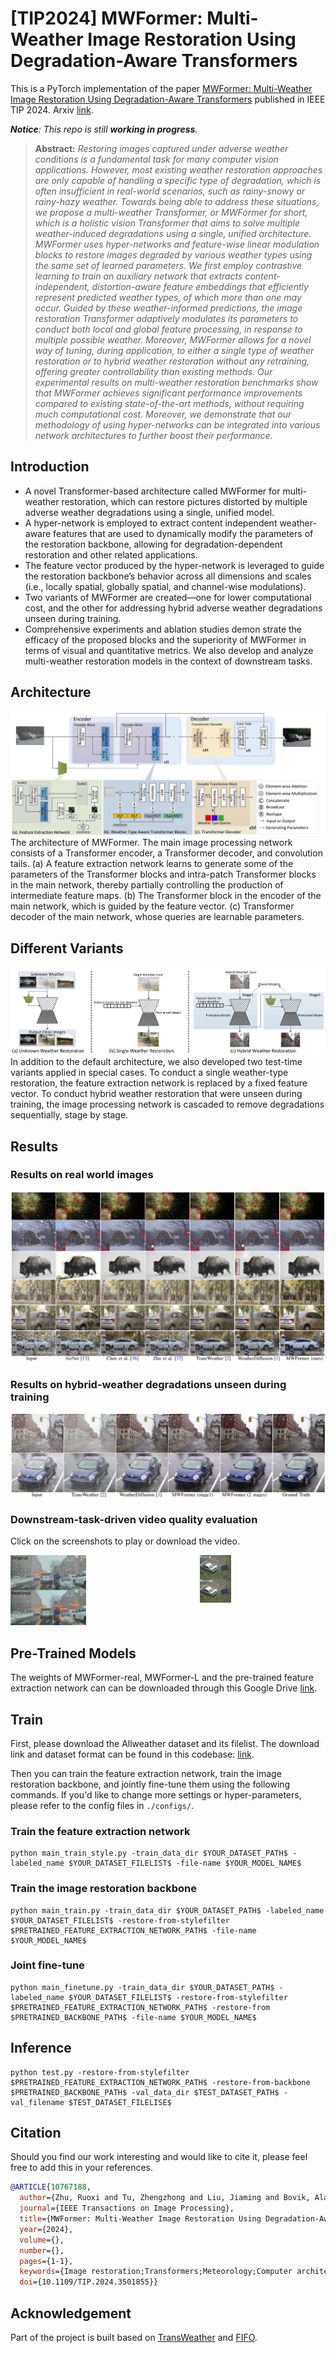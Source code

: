 # [TIP2024]  MWFormer: Multi-Weather Image Restoration Using Degradation-Aware Transformers 

This is a PyTorch implementation of the paper [MWFormer: Multi-Weather Image Restoration Using Degradation-Aware Transformers](https://ieeexplore.ieee.org/abstract/document/10767188) published in IEEE TIP 2024. Arxiv [link](https://arxiv.org/abs/2411.17226).

*__Notice__: This repo is still __working in progress__.*

> **Abstract:** *Restoring images captured under adverse weather conditions is a fundamental task for many computer vision applications. However, most existing weather restoration approaches are only capable of handling a specific type of degradation, which is often insufficient in real-world scenarios, such as rainy-snowy or rainy-hazy weather. Towards being able to address these situations, we propose a multi-weather Transformer, or MWFormer for short, which is a holistic vision Transformer that aims to solve multiple weather-induced degradations using a single, unified architecture. MWFormer uses hyper-networks and feature-wise linear modulation blocks to restore images degraded by various weather types using the same set of learned parameters. We first employ contrastive learning to train an auxiliary network that extracts content-independent, distortion-aware feature embeddings that efficiently represent predicted weather types, of which more than one may occur. Guided by these weather-informed predictions, the image restoration Transformer adaptively modulates its parameters to conduct both local and global feature processing, in response to multiple possible weather. Moreover, MWFormer allows for a novel way of tuning, during application, to either a single type of weather restoration or to hybrid weather restoration without any retraining, offering greater controllability than existing methods. Our experimental results on multi-weather restoration benchmarks show that MWFormer achieves significant performance improvements compared to existing state-of-the-art methods, without requiring much computational cost. Moreover, we demonstrate that our methodology of using hyper-networks can be integrated into various network architectures to further boost their performance.*

## Introduction
-  A novel Transformer-based architecture
 called MWFormer for multi-weather restoration, which can restore pictures distorted by multiple adverse weather degradations using a single, unified model.
- A hyper-network is employed to extract content independent weather-aware features that are used to dynamically modify the parameters of the restoration backbone, allowing for degradation-dependent restoration and other related applications.
- The feature vector produced by the hyper-network is leveraged to guide the restoration backbone’s behavior across all dimensions and scales (i.e., locally spatial, globally spatial, and channel-wise modulations).
- Two variants of MWFormer are created—one for lower computational cost, and the other for addressing hybrid adverse weather degradations unseen during training.
-  Comprehensive experiments and ablation studies demon strate the efficacy of the proposed blocks and the superiority of MWFormer in terms of visual and quantitative metrics. We also develop and analyze multi-weather restoration models in the context of downstream tasks.

 ## Architecture
 ![Fig](./figs/architecture.png)
The architecture of MWFormer. The main image processing network consists of a Transformer encoder, a Transformer decoder, and convolution tails. (a) A feature extraction network learns to generate some of the parameters of the Transformer blocks and intra-patch Transformer blocks in the main network, thereby partially controlling the production of intermediate feature maps. (b) The Transformer block in the encoder of the main network, which is guided by the feature vector. (c) Transformer decoder of the main network, whose queries are learnable parameters.

## Different Variants
 ![Fig](./figs/variants.png)
In addition to the default architecture, we also developed two test-time variants applied in special cases. To conduct a single weather-type restoration, the feature extraction network is replaced by a fixed feature vector. To conduct hybrid weather restoration that were unseen during training, the image processing network is cascaded to remove degradations sequentially, stage by stage.

## Results
### Results on real world images
  ![Fig](./figs/results.png)
### Results on hybrid-weather degradations unseen during training
  ![Fig](./figs/hybrid.png)
### Downstream-task-driven video quality evaluation
Click on the screenshots to play or download the video.

<div style="display: flex; justify-content: space-evenly; width: 100%;">
  <a href="https://drive.google.com/file/d/1NI3mTAAhlk7zAvlHjxe_Dl7OTW4NMLVx/view?usp=drive_link">
    <img src="./figs/screenshot1.png" alt="video1" style="height: auto; width: 40%;object-fit: cover;">
  </a>
  <a href="https://drive.google.com/file/d/1qtOtD6yoJ7OxM6IWbAai1s-AVtSvJxDV/view?usp=drive_link">
    <img src="./figs/screenshot2.png" alt="video2" style="height: auto; width: 25%;object-fit: cover;">
  </a>
</div>

## Pre-Trained Models
The weights of MWFormer-real, MWFormer-L and the pre-trained feature extraction network can can be downloaded through this Google Drive [link](https://drive.google.com/file/d/12tP7I1wm7sSI7ZlLBZz78tlrIV-JhsWP/view?usp=sharing).

## Train
First, please download the Allweather dataset and its filelist. The download link and dataset format can be found in this codebase: [link](https://github.com/jeya-maria-jose/TransWeather). 

Then you can train the feature extraction network, train the image restoration backbone, and jointly fine-tune them using the following commands. If you'd like to change more settings or hyper-parameters, please refer to the config files in `./configs/`.
### Train the feature extraction network
``` shell
python main_train_style.py -train_data_dir $YOUR_DATASET_PATH$ -labeled_name $YOUR_DATASET_FILELIST$ -file-name $YOUR_MODEL_NAME$
```
### Train the image restoration backbone
``` shell
python main_train.py -train_data_dir $YOUR_DATASET_PATH$ -labeled_name $YOUR_DATASET_FILELIST$ -restore-from-stylefilter $PRETRAINED_FEATURE_EXTRACTION_NETWORK_PATH$ -file-name $YOUR_MODEL_NAME$
```

### Joint fine-tune
```shell
python main_finetune.py -train_data_dir $YOUR_DATASET_PATH$ -labeled_name $YOUR_DATASET_FILELIST$ -restore-from-stylefilter $PRETRAINED_FEATURE_EXTRACTION_NETWORK_PATH$ -restore-from $PRETRAINED_BACKBONE_PATH$ -file-name $YOUR_MODEL_NAME$
```

## Inference
```shell
python test.py -restore-from-stylefilter $PRETRAINED_FEATURE_EXTRACTION_NETWORK_PATH$ -restore-from-backbone $PRETRAINED_BACKBONE_PATH$ -val_data_dir $TEST_DATASET_PATH$ -val_filename $TEST_DATASET_FILELISE$
```

## Citation
Should you find our work interesting and would like to cite it, please feel free to add this in your references. 
```bibtex
@ARTICLE{10767188,
  author={Zhu, Ruoxi and Tu, Zhengzhong and Liu, Jiaming and Bovik, Alan C. and Fan, Yibo},
  journal={IEEE Transactions on Image Processing}, 
  title={MWFormer: Multi-Weather Image Restoration Using Degradation-Aware Transformers}, 
  year={2024},
  volume={},
  number={},
  pages={1-1},
  keywords={Image restoration;Transformers;Meteorology;Computer architecture;Feature extraction;Degradation;Rain;Decoding;Computer vision;Computational modeling;image restoration;adverse weather;multi-task learning;low-level vision;transformer},
  doi={10.1109/TIP.2024.3501855}}
```

## Acknowledgement
Part of the project is built based on [TransWeather](https://github.com/jeya-maria-jose/TransWeather) and [FIFO](https://github.com/sohyun-l/fifo).
